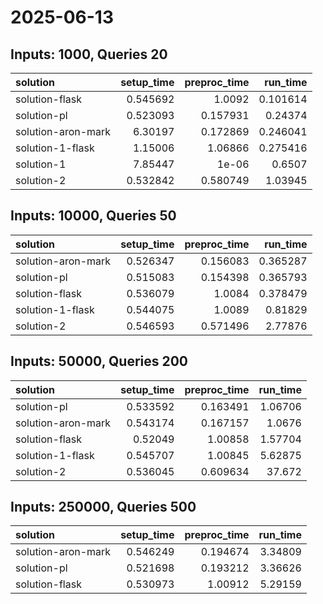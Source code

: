 # 2025-06-13

## Inputs: 1000, Queries 20

| solution           |   setup_time |   preproc_time |   run_time |
|:-------------------|-------------:|---------------:|-----------:|
| solution-flask     |     0.545692 |       1.0092   |   0.101614 |
| solution-pl        |     0.523093 |       0.157931 |   0.24374  |
| solution-aron-mark |     6.30197  |       0.172869 |   0.246041 |
| solution-1-flask   |     1.15006  |       1.06866  |   0.275416 |
| solution-1         |     7.85447  |       1e-06    |   0.6507   |
| solution-2         |     0.532842 |       0.580749 |   1.03945  |

## Inputs: 10000, Queries 50

| solution           |   setup_time |   preproc_time |   run_time |
|:-------------------|-------------:|---------------:|-----------:|
| solution-aron-mark |     0.526347 |       0.156083 |   0.365287 |
| solution-pl        |     0.515083 |       0.154398 |   0.365793 |
| solution-flask     |     0.536079 |       1.0084   |   0.378479 |
| solution-1-flask   |     0.544075 |       1.0089   |   0.81829  |
| solution-2         |     0.546593 |       0.571496 |   2.77876  |

## Inputs: 50000, Queries 200

| solution           |   setup_time |   preproc_time |   run_time |
|:-------------------|-------------:|---------------:|-----------:|
| solution-pl        |     0.533592 |       0.163491 |    1.06706 |
| solution-aron-mark |     0.543174 |       0.167157 |    1.0676  |
| solution-flask     |     0.52049  |       1.00858  |    1.57704 |
| solution-1-flask   |     0.545707 |       1.00845  |    5.62875 |
| solution-2         |     0.536045 |       0.609634 |   37.672   |

## Inputs: 250000, Queries 500

| solution           |   setup_time |   preproc_time |   run_time |
|:-------------------|-------------:|---------------:|-----------:|
| solution-aron-mark |     0.546249 |       0.194674 |    3.34809 |
| solution-pl        |     0.521698 |       0.193212 |    3.36626 |
| solution-flask     |     0.530973 |       1.00912  |    5.29159 |